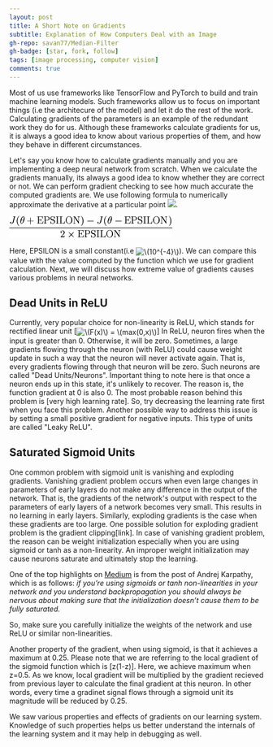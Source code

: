 ```yaml
---
layout: post
title: A Short Note on Gradients
subtitle: Explanation of How Computers Deal with an Image
gh-repo: savan77/Median-Filter
gh-badge: [star, fork, follow]
tags: [image processing, computer vision]
comments: true
---
```


Most of us use frameworks like TensorFlow and PyTorch to build and train machine learning models. Such frameworks allow us to focus on important things (i.e the architecure of the model) and let it do the rest of the work. Calculating gradients of the parameters is an example of the redundant work they do for us. Although these frameworks calculate gradients for us, it is always a good idea to know about various properties of them, and how they behave in different circumstances.

Let's say you know how to calculate gradients manually and you are implementing a deep neural network from scratch. When we calculate the gradients manually, its always a good idea to know whether they are correct or not. We can perform gradient checking to see how much accurate the computed gradients are. We use following formula to numerically approximate the derivative at a particular point 
<img src="https://render.githubusercontent.com/render/math?math=\theta">.

![Gradient Check](/assets/img/gradientcheck.png)

Here, EPSILON is a small constant(i.e <img src="http://www.sciweavers.org/tex2img.php?eq=%5C%2810%5E%7B-4%7D%5C%29&bc=White&fc=Black&im=jpg&fs=12&ff=arev&edit=0" align="center" border="0" alt="\(10^{-4}\)" width="43" height="18" />). We can compare this value with the value computed by the function which we use for gradient calculation. Next, we will discuss how extreme value of gradients causes various problems in neural networks. 

## Dead Units in ReLU

Currently, very popular choice for non-linearity is ReLU, which stands for rectified linear unit [<img src="http://www.sciweavers.org/tex2img.php?eq=%5C%28F%28x%29%5C%29%20%3D%20%5C%28max%280%2Cx%29%5C%29&bc=White&fc=Black&im=jpg&fs=12&ff=arev&edit=0" align="center" border="0" alt="\(F(x)\) = \(max(0,x)\)" width="146" height="18" />] In ReLU, neuron fires when the input is greater than 0. Otherwise, it will be zero. Sometimes, a large gradients flowing through the neuron (with ReLU) could cause weight update in such a way that the neuron will never activate again. That is, every gradients flowing through that neuron will be zero. Such neurons are called "Dead Units/Neurons". Important thing to note here is that once a neuron ends up in this state, it's unlikely to recover. The reason is, the function gradient at 0 is also 0. The most probable reason behind this problem is [very high learning rate]. So, try decreasing the learning rate first when you face this problem. Another possible way to address this issue is by setting a small positive gradient for negative inputs. This type of units are called "Leaky ReLU".


## Saturated Sigmoid Units

One common problem with sigmoid unit is vanishing and exploding gradients. Vanishing gradient problem occurs when even large changes in parameters of early layers do not make any difference in the output of the network. That is, the gradients of the network's output with respect to the parameters of early layers of a network becomes very small. This results in no learning in early layers. Similarly, exploding gradients is the case when these gradients are too large. One possible solution for exploding gradient problem is the gradient clipping[link]. In case of vanishing gradient problem, the reason can be weight initialization especially when you are using sigmoid or tanh as a non-linearity. An improper weight initialization may cause neurons saturate and ultimately stop the learning.</p>


One of the top highlights on [Medium](https://medium.com/@karpathy/yes-you-should-understand-backprop-e2f06eab496b) is from the post of Andrej Karpathy, which is as follows: *if you’re using sigmoids or tanh non-linearities in your network and you understand backpropagation you should always be nervous about making sure that the initialization doesn’t cause them to be fully saturated.*

So, make sure you carefully initialize the weights of the network and use ReLU or similar non-linearities.

Another property of the gradient, when using sigmoid, is that it achieves a maximum at 0.25. Please note that we are referring to the local gradient of the sigmoid function which is [z(1-z)]. Here, we achieve maximum when z=0.5. As we know, local gradient will be multiplied by the gradient recieved from previous layer to calculate the final gradient at this neuron. In other words, every time a gradinet signal flows through a sigmoid unit its magnitude will be reduced by 0.25. 

We saw various properties and effects of gradients on our learning system. Knowledge of such properties helps us better understand the internals of the learning system and it may help in debugging as well.